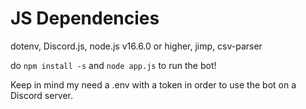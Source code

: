 # JS Dependencies 
dotenv, Discord.js, node.js v16.6.0 or higher, jimp, csv-parser

do `npm install -s` and `node app.js` to run the bot!

Keep in mind my need a .env with a token in order to use the bot on a Discord server.